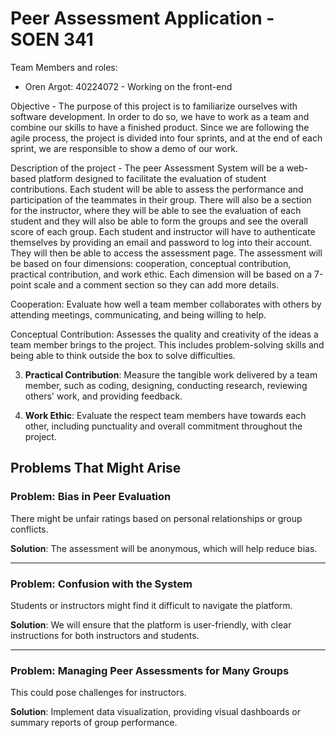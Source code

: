 # Peer Assessment Application - SOEN 341

Team Members and roles:

- Oren Argot: 40224072 - Working on the front-end

Objective -
The purpose of this project is to familiarize ourselves with software development. In order to do so, we have to work as a team and combine our skills to have a finished product. Since we are following the agile process, the project is divided into four sprints, and at the end of each sprint, we are responsible to show a demo of our work.

Description of the project -
The peer Assessment System will be a web-based platform designed to facilitate the evaluation of student contributions. Each student will be able to assess the performance and participation of the teammates in their group. There will also be a section for the instructor, where they will be able to see the evaluation of each student and they will also be able to form the groups and see the overall score of each group. Each student and instructor will have to authenticate themselves by providing an email and password to log into their account. They will then be able to access the assessment page. The assessment will be based on four dimensions: cooperation, conceptual contribution, practical contribution, and work ethic. Each dimension will be based on a 7-point scale and a comment section so they can add more details.

Cooperation: Evaluate how well a team member collaborates with others by attending meetings, communicating, and being willing to help.

Conceptual Contribution: Assesses the quality and creativity of the ideas a team member brings to the project. This includes problem-solving skills and being able to think outside the box to solve difficulties.

3. **Practical Contribution**: Measure the tangible work delivered by a team member, such as coding, designing, conducting research, reviewing others' work, and providing feedback.

4. **Work Ethic**: Evaluate the respect team members have towards each other, including punctuality and overall commitment throughout the project.

## Problems That Might Arise

### Problem: Bias in Peer Evaluation

There might be unfair ratings based on personal relationships or group conflicts.

**Solution**: The assessment will be anonymous, which will help reduce bias.

---

### Problem: Confusion with the System

Students or instructors might find it difficult to navigate the platform.

**Solution**: We will ensure that the platform is user-friendly, with clear instructions for both instructors and students.

---

### Problem: Managing Peer Assessments for Many Groups

This could pose challenges for instructors.

**Solution**: Implement data visualization, providing visual dashboards or summary reports of group performance.
